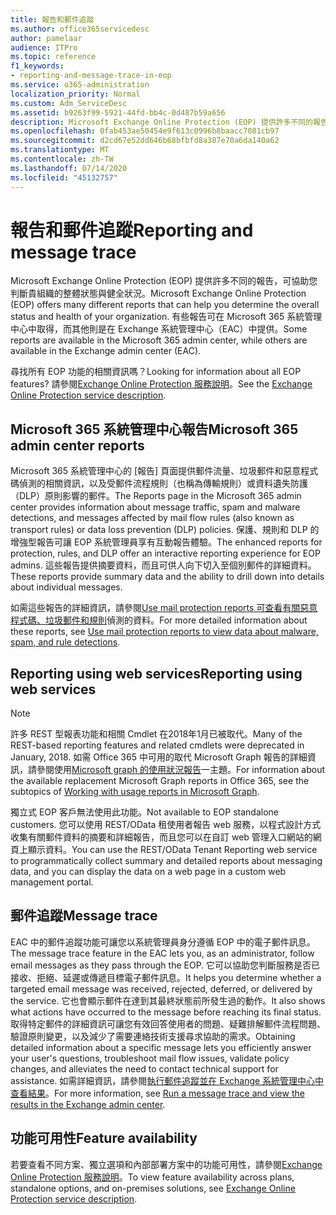 ```yaml
---
title: 報告和郵件追蹤
ms.author: office365servicedesc
author: pamelaar
audience: ITPro
ms.topic: reference
f1_keywords:
- reporting-and-message-trace-in-eop
ms.service: o365-administration
localization_priority: Normal
ms.custom: Adm_ServiceDesc
ms.assetid: b9263f99-5921-44fd-bb4c-0d487b59a656
description: Microsoft Exchange Online Protection (EOP) 提供許多不同的報告，可協助您判斷貴組織的整體狀態與健全狀況。 有些報告可在 Microsoft 365 系統管理中心中取得，而其他則是在 Exchange 系統管理中心（EAC）中提供。
ms.openlocfilehash: 0fab453ae50454e9f613c0996b8baacc7081cb97
ms.sourcegitcommit: d2cd67e52dd646b68bfbfd8a387e70a6da140a62
ms.translationtype: MT
ms.contentlocale: zh-TW
ms.lasthandoff: 07/14/2020
ms.locfileid: "45132757"
---
```

# <a name="reporting-and-message-trace"></a><span data-ttu-id="2e05a-104">報告和郵件追蹤</span><span class="sxs-lookup"><span data-stu-id="2e05a-104">Reporting and message trace</span></span>

<span data-ttu-id="2e05a-105">Microsoft Exchange Online Protection (EOP) 提供許多不同的報告，可協助您判斷貴組織的整體狀態與健全狀況。</span><span class="sxs-lookup"><span data-stu-id="2e05a-105">Microsoft Exchange Online Protection (EOP) offers many different reports that can help you determine the overall status and health of your organization.</span></span> <span data-ttu-id="2e05a-106">有些報告可在 Microsoft 365 系統管理中心中取得，而其他則是在 Exchange 系統管理中心（EAC）中提供。</span><span class="sxs-lookup"><span data-stu-id="2e05a-106">Some reports are available in the Microsoft 365 admin center, while others are available in the Exchange admin center (EAC).</span></span>

<span data-ttu-id="2e05a-107">尋找所有 EOP 功能的相關資訊嗎？</span><span class="sxs-lookup"><span data-stu-id="2e05a-107">Looking for information about all EOP features?</span></span> <span data-ttu-id="2e05a-108">請參閱[Exchange Online Protection 服務說明](exchange-online-protection-service-description.md)。</span><span class="sxs-lookup"><span data-stu-id="2e05a-108">See the [Exchange Online Protection service description](exchange-online-protection-service-description.md).</span></span>

## <a name="microsoft-365-admin-center-reports"></a><span data-ttu-id="2e05a-109">Microsoft 365 系統管理中心報告</span><span class="sxs-lookup"><span data-stu-id="2e05a-109">Microsoft 365 admin center reports</span></span>

<span data-ttu-id="2e05a-110">Microsoft 365 系統管理中心的 [報告] 頁面提供郵件流量、垃圾郵件和惡意程式碼偵測的相關資訊，以及受郵件流程規則（也稱為傳輸規則）或資料遺失防護（DLP）原則影響的郵件。</span><span class="sxs-lookup"><span data-stu-id="2e05a-110">The Reports page in the Microsoft 365 admin center provides information about message traffic, spam and malware detections, and messages affected by mail flow rules (also known as transport rules) or data loss prevention (DLP) policies.</span></span> <span data-ttu-id="2e05a-111">保護、規則和 DLP 的增強型報告可讓 EOP 系統管理員享有互動報告體驗。</span><span class="sxs-lookup"><span data-stu-id="2e05a-111">The enhanced reports for protection, rules, and DLP offer an interactive reporting experience for EOP admins.</span></span> <span data-ttu-id="2e05a-112">這些報告提供摘要資料，而且可供人向下切入至個別郵件的詳細資料。</span><span class="sxs-lookup"><span data-stu-id="2e05a-112">These reports provide summary data and the ability to drill down into details about individual messages.</span></span>

<span data-ttu-id="2e05a-113">如需這些報告的詳細資訊，請參閱[Use mail protection reports 可查看有關惡意程式碼、垃圾郵件和規則](https://docs.microsoft.com/exchange/monitoring/use-mail-protection-reports)偵測的資料。</span><span class="sxs-lookup"><span data-stu-id="2e05a-113">For more detailed information about these reports, see [Use mail protection reports to view data about malware, spam, and rule detections](https://docs.microsoft.com/exchange/monitoring/use-mail-protection-reports).</span></span>

## <a name="reporting-using-web-services"></a><span data-ttu-id="2e05a-114">Reporting using web services</span><span class="sxs-lookup"><span data-stu-id="2e05a-114">Reporting using web services</span></span>

> [!NOTE]
> <span data-ttu-id="2e05a-115">許多 REST 型報表功能和相關 Cmdlet 在2018年1月已被取代。</span><span class="sxs-lookup"><span data-stu-id="2e05a-115">Many of the REST-based reporting features and related cmdlets were deprecated in January, 2018.</span></span> <span data-ttu-id="2e05a-116">如需 Office 365 中可用的取代 Microsoft Graph 報告的詳細資訊，請參閱使用[Microsoft graph 的使用狀況報告](https://go.microsoft.com/fwlink/p/?LinkID=865135)一主題。</span><span class="sxs-lookup"><span data-stu-id="2e05a-116">For information about the available replacement Microsoft Graph reports in Office 365, see the subtopics of [Working with usage reports in Microsoft Graph](https://go.microsoft.com/fwlink/p/?LinkID=865135).</span></span>

<span data-ttu-id="2e05a-117">獨立式 EOP 客戶無法使用此功能。</span><span class="sxs-lookup"><span data-stu-id="2e05a-117">Not available to EOP standalone customers.</span></span> <span data-ttu-id="2e05a-118">您可以使用 REST/OData 租使用者報告 web 服務，以程式設計方式收集有關郵件資料的摘要和詳細報告，而且您可以在自訂 web 管理入口網站的網頁上顯示資料。</span><span class="sxs-lookup"><span data-stu-id="2e05a-118">You can use the REST/OData Tenant Reporting web service to programmatically collect summary and detailed reports about messaging data, and you can display the data on a web page in a custom web management portal.</span></span>

## <a name="message-trace"></a><span data-ttu-id="2e05a-119">郵件追蹤</span><span class="sxs-lookup"><span data-stu-id="2e05a-119">Message trace</span></span>

<span data-ttu-id="2e05a-120">EAC 中的郵件追蹤功能可讓您以系統管理員身分遵循 EOP 中的電子郵件訊息。</span><span class="sxs-lookup"><span data-stu-id="2e05a-120">The message trace feature in the EAC lets you, as an administrator, follow email messages as they pass through the EOP.</span></span> <span data-ttu-id="2e05a-121">它可以協助您判斷服務是否已接收、拒絕、延遲或傳遞目標電子郵件訊息。</span><span class="sxs-lookup"><span data-stu-id="2e05a-121">It helps you determine whether a targeted email message was received, rejected, deferred, or delivered by the service.</span></span> <span data-ttu-id="2e05a-122">它也會顯示郵件在達到其最終狀態前所發生過的動作。</span><span class="sxs-lookup"><span data-stu-id="2e05a-122">It also shows what actions have occurred to the message before reaching its final status.</span></span> <span data-ttu-id="2e05a-123">取得特定郵件的詳細資訊可讓您有效回答使用者的問題、疑難排解郵件流程問題、驗證原則變更，以及減少了需要連絡技術支援尋求協助的需求。</span><span class="sxs-lookup"><span data-stu-id="2e05a-123">Obtaining detailed information about a specific message lets you efficiently answer your user's questions, troubleshoot mail flow issues, validate policy changes, and alleviates the need to contact technical support for assistance.</span></span> <span data-ttu-id="2e05a-124">如需詳細資訊，請參閱[執行郵件追蹤並在 Exchange 系統管理中心中查看結果](https://docs.microsoft.com/exchange/monitoring/trace-an-email-message/run-a-message-trace-and-view-results)。</span><span class="sxs-lookup"><span data-stu-id="2e05a-124">For more information, see [Run a message trace and view the results in the Exchange admin center](https://docs.microsoft.com/exchange/monitoring/trace-an-email-message/run-a-message-trace-and-view-results).</span></span>

## <a name="feature-availability"></a><span data-ttu-id="2e05a-125">功能可用性</span><span class="sxs-lookup"><span data-stu-id="2e05a-125">Feature availability</span></span>

<span data-ttu-id="2e05a-126">若要查看不同方案、獨立選項和內部部署方案中的功能可用性，請參閱[Exchange Online Protection 服務說明](exchange-online-protection-service-description.md)。</span><span class="sxs-lookup"><span data-stu-id="2e05a-126">To view feature availability across plans, standalone options, and on-premises solutions, see [Exchange Online Protection service description](exchange-online-protection-service-description.md).</span></span>
